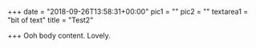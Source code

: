 +++
date = "2018-09-26T13:58:31+00:00"
pic1 = ""
pic2 = ""
textarea1 = "bit of text"
title = "Test2"

+++
Ooh body content. Lovely.